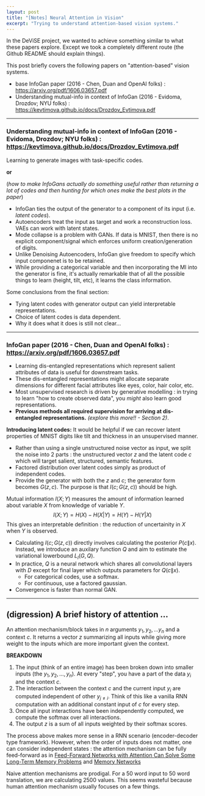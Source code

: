```yaml
---
layout: post
title: "[Notes] Neural Attention in Vision"
excerpt: "Trying to understand attention-based vision systems."
---
```


In the DeViSE project, we wanted to achieve something similar to what these papers explore. Except we took a completely different route (the Github README should explain things).

This post briefly covers the following papers on "attention-based" vision systems.
- base InfoGan paper (2016 - Chen, Duan and OpenAI folks) : <https://arxiv.org/pdf/1606.03657.pdf>
- Understanding mutual-info in context of InfoGan (2016 - Evidoma, Drozdov; NYU folks) : <https://kevtimova.github.io/docs/Drozdov_Evtimova.pdf>

---

### Understanding mutual-info in context of InfoGan (2016 - Evidoma, Drozdov; NYU folks) : <https://kevtimova.github.io/docs/Drozdov_Evtimova.pdf>

Learning to generate images with task-specific codes.

**or**

(*how to make InfoGans actually do something useful rather than returning a lot of codes and then hunting for which ones make the best plots in the paper*)

- InfoGan ties the output of the generator to a component of its input (i.e. *latent codes*).
- Autoencoders treat the input as target and work a reconstruction loss. VAEs can work with latent states.
- Mode collapse is a problem with GANs. If data is MNIST, then there is no explicit component/signal which enforces uniform creation/generation of digits.
- Unlike Denoising Autoencoders, InfoGan give freedom to specify which input componenet is to be retained.
- While providing a categorical variable and then incorporating the MI into the generator is fine, it's actually remarkable that of all the possible things to learn (height, tilt, etc), it learns the class information. 

Some conclusions from the final section:
- Tying latent codes with generator output can yield interpretable representations.
- Choice of latent codes is data dependent.
- Why it does what it does is still not clear...

---

### InfoGan paper (2016 - Chen, Duan and OpenAI folks) : <https://arxiv.org/pdf/1606.03657.pdf>

- Learning dis-entangled representations which represent salient attributes of data is useful for downstream tasks. 
- These dis-entangled representations might allocate separate dimensions for different facial attributes like eyes, color, hair color, etc.
- Most unsupervised research is driven by generative modelling : in trying to learn "how to create observed data", you *might* also learn good representations.
- **Previous methods all required supervision for arriving at dis-entangled representations.** *(explore this more!! - Section 2)*.


**Introducing latent codes:** It would be helpful if we can recover latent properties of MNIST digits like tilt and thickness in an unsupervised manner. 

- Rather than using a single unstructured noise vector as input, we split the noise into 2 parts : the unstructured vector $z$ and the latent code $c$ which will target salient, structured, semantic features.
- Factored distribution over latent codes simply as product of independent codes.
- Provide the generator with both the $z$ and $c$; the generator form becomes $G(z, c)$. The purpose is that $I(c; G(z, c))$ should be high.


Mutual information $I(X; Y)$ measures the amount of information learned about variable $X$ from knowledge of variable $Y$.
$$
I(X;Y) = H(X) - H(X|Y) = H(Y) - H(Y|X)
$$
This gives an interpretable definition : the reduction of uncertainity in $X$ when $Y$ is observed. 

- Calculating $I(c; G(z,c))$ directly involves calculating the posterior $P(c\|x)$. Instead, we introduce an auxilary function $Q$ and aim to estimate the variational lowerbound $L_I(G, Q)$.
- In practice, $Q$ is a neural network which shares all convolutional layers with $D$ except for final layer which outputs parameters for $Q(c\|x)$. 
    - For categorical codes, use a softmax.
    - For continuous, use a factored gaussian.
- Convergence is faster than normal GAN.

---

## (digression) A brief history of attention ...

An attention mechanism/block takes in $n$ arguments $y_1, y_2, ...y_n$ and a context $c$. It returns a vector $z$ summarizing all inputs while giving more weight to the inputs which are more important given the context.

**BREAKDOWN**
1. The input (think of an entire image) has been broken down into smaller inputs (the $y_1, y_2, ..., y_n$). At every "step", you have a part of the data $y_i$ and the context $c$.
2. The interaction between the context $c$ and the current input $y_i$ are computed independent of other $y_{j \neq i}$. Think of this like a vanilla RNN computation with an additional constant input of $c$ for every step.
3. Once all input interactions have been independently computed, we compute the softmax over all interactions.
4. The output $z$ is a sum of all inputs weighted by their softmax scores.

The process above makes more sense in a RNN scenario (encoder-decoder type framework). However, when the order of inputs does not matter, one can consider independent states : the attention mechanism can be fully feed-forward as in [Feed-Forward Networks with Attention Can Solve Some Long-Term Memory Problems](https://arxiv.org/pdf/1512.08756.pdf) and [Memory Networks](https://arxiv.org/pdf/1503.08895.pdf)

Naive attention mechanisms are prodigal. For a 50 word input to 50 word translation, we are calculating 2500 values. This seems wasteful because human attention mechanism usually focuses on a few things.